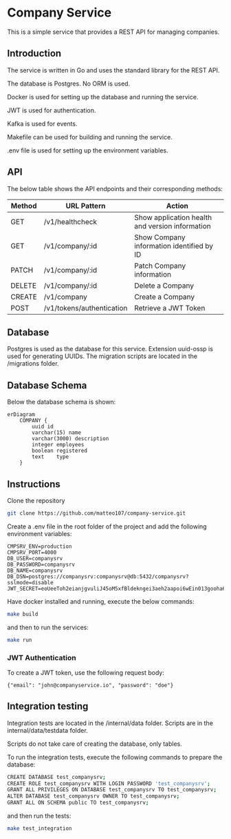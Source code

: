 # Company Service

This is a simple service that provides a REST API for managing companies.

## Introduction

The service is written in Go and uses the standard library for the REST API.

The database is Postgres. No ORM is used. 

Docker is used for setting up the database and running the service.

JWT is used for authentication.

Kafka is used for events.

Makefile can be used for building and running the service.

.env file is used for setting up the environment variables.

## API

The below table shows the API endpoints and their corresponding methods:

| Method | URL Pattern     | Action                                          |
|--------| --------------- |-------------------------------------------------|
| GET    | /v1/healthcheck | Show application health and version information |
| GET    | /v1/company/:id | Show Company information identified by ID       |
| PATCH  | /v1/company/:id | Patch Company information                       |
| DELETE | /v1/company/:id | Delete a Company                                |
| CREATE | /v1/company     | Create a Company                                |
| POST   | /v1/tokens/authentication  | Retrieve a JWT Token                 |




## Database

Postgres is used as the database for this service. 
Extension uuid-ossp is used for generating UUIDs. 
The migration scripts are located in the /migrations folder.

## Database Schema

Below the database schema is shown:

```mermaid
erDiagram   
    COMPANY {
        uuid id
        varchar(15) name
        varchar(3000) description
        integer employees
        boolean registered
        text    type
    }
```

## Instructions

Clone the repository
```bash
git clone https://github.com/matteo107/company-service.git
```

Create a .env file in the root folder of the project and add the following environment variables:
```
CMPSRV_ENV=production
CMPSRV_PORT=4000
DB_USER=companysrv
DB_PASSWORD=companysrv
DB_NAME=companysrv
DB_DSN=postgres://companysrv:companysrv@db:5432/companysrv?sslmode=disable
JWT_SECRET=eoUeeToh2eianjgvuliJ45oM5xfBldekngei3aeh2aapoi6wEin013gooha60aoe
```


Have docker installed and running, execute the below commands:

```bash
make build
```
and then to run the services:
```bash
make run
```

### JWT Authentication

To create a JWT token, use the following request body:
```
{"email": "john@companyservice.io", "password": "doe"}
```

## Integration testing

Integration tests are located in the /internal/data folder. 
Scripts are in the internal/data/testdata folder.

Scripts do not take care of creating the database, only tables.

To run the integration tests, execute the following commands to prepare the database:
```bash
CREATE DATABASE test_companysrv;  
CREATE ROLE test_companysrv WITH LOGIN PASSWORD 'test_companysrv';
GRANT ALL PRIVILEGES ON DATABASE test_companysrv TO test_companysrv;  
ALTER DATABASE test_companysrv OWNER TO test_companysrv;  
GRANT ALL ON SCHEMA public TO test_companysrv;  
```

and then run the tests:
```bash
make test_integration
```
